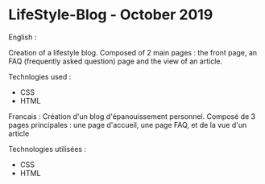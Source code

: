 # LifeStyle-Blog - October 2019

English :

Creation of a lifestyle blog. 
Composed of 2 main pages : the front page, an FAQ (frequently asked question) page and the view of an article. 

Technlogies used :
- CSS
- HTML


Francais :
Création d'un blog d'épanouissement personnel.
Composé de 3 pages principales : une page d'accueil, une page FAQ, et de la vue d'un article

Technologies utilisées :
- CSS
- HTML
